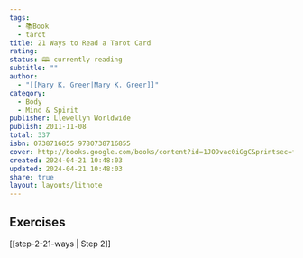 ```yaml
---
tags:
  - 📚Book
  - tarot
title: 21 Ways to Read a Tarot Card
rating: 
status: 🕮 currently reading
subtitle: ""
author:
  - "[[Mary K. Greer|Mary K. Greer]]"
category:
  - Body
  - Mind & Spirit
publisher: Llewellyn Worldwide
publish: 2011-11-08
total: 337
isbn: 0738716855 9780738716855
cover: http://books.google.com/books/content?id=1JO9vac0iGgC&printsec=frontcover&img=1&zoom=1&edge=curl&source=gbs_api
created: 2024-04-21 10:48:03
updated: 2024-04-21 10:48:03
share: true
layout: layouts/litnote
---
```

## Exercises
[[step-2-21-ways | Step 2]]
